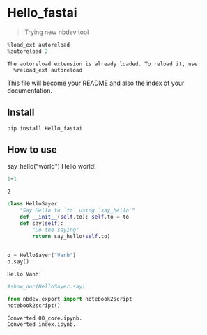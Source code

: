 <!--

#################################################
### THIS FILE WAS AUTOGENERATED! DO NOT EDIT! ###
#################################################
# file to edit: index.ipynb
# command to build the docs after a change: nbdev_build_docs

-->

# Hello_fastai

> Trying new nbdev tool

<div class="codecell" markdown="1">
<div class="input_area" markdown="1">

```python
%load_ext autoreload
%autoreload 2
```

</div>
<div class="output_area" markdown="1">

    The autoreload extension is already loaded. To reload it, use:
      %reload_ext autoreload


</div>

</div>

This file will become your README and also the index of your documentation.

## Install

`pip install Hello_fastai`

## How to use


say_hello("world")
Hello world!
<div class="codecell" markdown="1">
<div class="input_area" markdown="1">

```python
1+1
```

</div>
<div class="output_area" markdown="1">




    2



</div>

</div>
<div class="codecell" markdown="1">
<div class="input_area" markdown="1">

```python
class HelloSayer:
    "Say Hello to `to` using `say_hello`"
    def __init__(self,to): self.to = to      
    def say(self):
        "Do the saying"
        return say_hello(self.to)
        

```

</div>

</div>
<div class="codecell" markdown="1">
<div class="input_area" markdown="1">

```python
o = HelloSayer("Vanh")
o.say()
```

</div>
<div class="output_area" markdown="1">

    Hello Vanh!


</div>

</div>
<div class="codecell" markdown="1">
<div class="input_area" markdown="1">

```python
#show_doc(HelloSayer.say)
```

</div>

</div>
<div class="codecell" markdown="1">
<div class="input_area" markdown="1">

```python
from nbdev.export import notebook2script
notebook2script()
```

</div>
<div class="output_area" markdown="1">

    Converted 00_core.ipynb.
    Converted index.ipynb.


</div>

</div>
